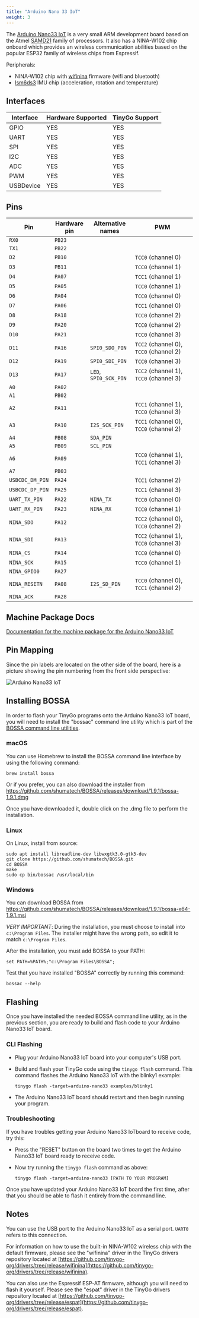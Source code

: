 ```yaml
---
title: "Arduino Nano 33 IoT"
weight: 3
---
```


The [Arduino Nano33 IoT](https://store.arduino.cc/nano-33-iot) is a very small ARM development board based on the Atmel [SAMD21](https://www.microchip.com/wwwproducts/en/ATSAMD21G18) family of processors. It also has a NINA-W102 chip onboard which provides an wireless communication abilities based on the popular ESP32 family of wireless chips from Espressif.

Peripherals: 
- NINA-W102 chip with [wifinina](https://github.com/tinygo-org/drivers/tree/release/wifinina) firmware (wifi and bluetooth)
- [lsm6ds3](https://github.com/tinygo-org/drivers/tree/release/lsm6ds3) IMU chip (acceleration, rotation and temperature)

## Interfaces

| Interface | Hardware Supported | TinyGo Support |
| --------- | ------------- | ----- |
| GPIO      | YES | YES |
| UART      | YES | YES |
| SPI       | YES | YES |
| I2C       | YES | YES |
| ADC       | YES | YES |
| PWM       | YES | YES |
| USBDevice | YES | YES |

## Pins

| Pin               | Hardware pin | Alternative names | PWM                  |
| ----------------- | ------------ | ----------------- | -------------------- |
| `RX0`             | `PB23`       |                   |                      |
| `TX1`             | `PB22`       |                   |                      |
| `D2`              | `PB10`       |                   | `TCC0` (channel 0)   |
| `D3`              | `PB11`       |                   | `TCC0` (channel 1)   |
| `D4`              | `PA07`       |                   | `TCC1` (channel 1)   |
| `D5`              | `PA05`       |                   | `TCC0` (channel 1)   |
| `D6`              | `PA04`       |                   | `TCC0` (channel 0)   |
| `D7`              | `PA06`       |                   | `TCC1` (channel 0)   |
| `D8`              | `PA18`       |                   | `TCC0` (channel 2)   |
| `D9`              | `PA20`       |                   | `TCC0` (channel 2)   |
| `D10`             | `PA21`       |                   | `TCC0` (channel 3)   |
| `D11`             | `PA16`       | `SPI0_SDO_PIN`    | `TCC2` (channel 0), `TCC0` (channel 2) |
| `D12`             | `PA19`       | `SPI0_SDI_PIN`    | `TCC0` (channel 3)   |
| `D13`             | `PA17`       | `LED`, `SPI0_SCK_PIN` | `TCC2` (channel 1), `TCC0` (channel 3) |
| `A0`              | `PA02`       |                   |                      |
| `A1`              | `PB02`       |                   |                      |
| `A2`              | `PA11`       |                   | `TCC1` (channel 1), `TCC0` (channel 3) |
| `A3`              | `PA10`       | `I2S_SCK_PIN`     | `TCC1` (channel 0), `TCC0` (channel 2) |
| `A4`              | `PB08`       | `SDA_PIN`         |                      |
| `A5`              | `PB09`       | `SCL_PIN`         |                      |
| `A6`              | `PA09`       |                   | `TCC0` (channel 1), `TCC1` (channel 3) |
| `A7`              | `PB03`       |                   |                      |
| `USBCDC_DM_PIN`   | `PA24`       |                   | `TCC1` (channel 2)   |
| `USBCDC_DP_PIN`   | `PA25`       |                   | `TCC1` (channel 3)   |
| `UART_TX_PIN`     | `PA22`       | `NINA_TX`         | `TCC0` (channel 0)   |
| `UART_RX_PIN`     | `PA23`       | `NINA_RX`         | `TCC0` (channel 1)   |
| `NINA_SDO`        | `PA12`       |                   | `TCC2` (channel 0), `TCC0` (channel 2) |
| `NINA_SDI`        | `PA13`       |                   | `TCC2` (channel 1), `TCC0` (channel 3) |
| `NINA_CS`         | `PA14`       |                   | `TCC0` (channel 0)   |
| `NINA_SCK`        | `PA15`       |                   | `TCC0` (channel 1)   |
| `NINA_GPIO0`      | `PA27`       |                   |                      |
| `NINA_RESETN`     | `PA08`       | `I2S_SD_PIN`      | `TCC0` (channel 0), `TCC1` (channel 2) |
| `NINA_ACK`        | `PA28`       |                   |                      |

## Machine Package Docs

[Documentation for the machine package for the Arduino Nano33 IoT](../machine/arduino-nano33)

## Pin Mapping

Since the pin labels are located on the other side of the board, here is a picture showing the pin numbering from the front side perspective:

![Arduino Nano33 IoT](../../../../images/nano33pinmap.jpg)

## Installing BOSSA

In order to flash your TinyGo programs onto the Arduino Nano33 IoT board, you will need to install the "bossac" command line utility which is part of the [BOSSA command line utilities](https://github.com/shumatech/BOSSA).

### macOS

You can use Homebrew to install the BOSSA command line interface by using the following command:

```shell
brew install bossa
```

Or if you  prefer, you can also download the installer from https://github.com/shumatech/BOSSA/releases/download/1.9.1/bossa-1.9.1.dmg

Once you have downloaded it, double click on the .dmg file to perform the installation.

### Linux

On Linux, install from source:

```shell
sudo apt install libreadline-dev libwxgtk3.0-gtk3-dev
git clone https://github.com/shumatech/BOSSA.git
cd BOSSA
make
sudo cp bin/bossac /usr/local/bin
```

### Windows

You can download BOSSA from https://github.com/shumatech/BOSSA/releases/download/1.9.1/bossa-x64-1.9.1.msi

*VERY IMPORTANT*: During the installation, you must choose to install into `c:\Program Files`. The installer might have the wrong path, so edit it to match  `c:\Program Files`.

After the installation, you must add BOSSA to your PATH:

```shell
set PATH=%PATH%;"c:\Program Files\BOSSA";
```

Test that you have installed "BOSSA" correctly by running this command:

```shell
bossac --help
```

## Flashing

Once you have installed the needed BOSSA command line utility, as in the previous section, you are ready to build and flash code to your Arduino Nano33 IoT board.

### CLI Flashing

- Plug your Arduino Nano33 IoT board into your computer's USB port.
- Build and flash your TinyGo code using the `tinygo flash` command. This command flashes the Arduino Nano33 IoT with the blinky1 example:

    ```shell
    tinygo flash -target=arduino-nano33 examples/blinky1
    ```

- The Arduino Nano33 IoT board should restart and then begin running your program.

### Troubleshooting

If you have troubles getting your Arduino Nano33 IoTboard to receive code, try this:

- Press the "RESET" button on the board two times to get the Arduino Nano33 IoT board ready to receive code.
- Now try running the `tinygo flash` command as above:

    ```shell
    tinygo flash -target=arduino-nano33 [PATH TO YOUR PROGRAM]
    ```

Once you have updated your Arduino Nano33 IoT board the first time, after that you should be able to flash it entirely from the command line.

## Notes

You can use the USB port to the Arduino Nano33 IoT as a serial port. `UART0` refers to this connection.

For information on how to use the built-in NINA-W102 wireless chip with the default firmware, please see the "wifinina" driver in the TinyGo drivers repository located at [https://github.com/tinygo-org/drivers/tree/release/wifinina](https://github.com/tinygo-org/drivers/tree/release/wifinina).

You can also use the Espressif ESP-AT firmware, although you will need to flash it yourself. Please see the "espat" driver in the TinyGo drivers repository located at [https://github.com/tinygo-org/drivers/tree/release/espat](https://github.com/tinygo-org/drivers/tree/release/espat).
